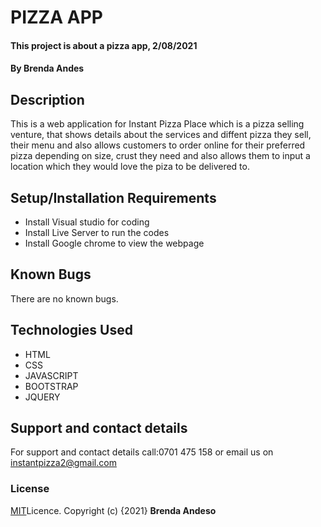 # PIZZA APP
#### This project is about a pizza app, 2/08/2021
#### By **Brenda Andes**
## Description
This is a web application for Instant Pizza Place which is a pizza selling venture, that shows details about the services and diffent pizza they sell, their menu and also allows customers to order online for their preferred pizza depending on size, crust they need and also allows them to input a location which they would love the piza to be delivered to.
## Setup/Installation Requirements
* Install Visual studio for coding
* Install Live Server to run the codes
* Install Google chrome to view the webpage
## Known Bugs
There are no known bugs.
## Technologies Used
* HTML
* CSS
* JAVASCRIPT
* BOOTSTRAP
* JQUERY
## Support and contact details
For support and contact details call:0701 475 158 or email us on instantpizza2@gmail.com
### License
[MIT](https://choosealicense.com/licenses/mit/)Licence.
Copyright (c) {2021} **Brenda Andeso**
  